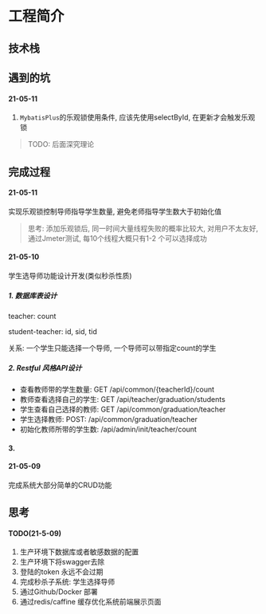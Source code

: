# 工程简介

## 技术栈
## 遇到的坑
#### 21-05-11
1. `MybatisPlus`的乐观锁使用条件, 应该先使用selectById, 在更新才会触发乐观锁
> TODO: 后面深究理论


## 完成过程
#### 21-05-11
实现乐观锁控制导师指导学生数量, 避免老师指导学生数大于初始化值
> 思考: 添加乐观锁后, 同一时间大量线程失败的概率比较大, 对用户不太友好, 通过Jmeter测试, 每10个线程大概只有1-2
>个可以选择成功

#### 21-05-10
学生选导师功能设计开发(类似秒杀性质)
##### 1. 数据库表设计

teacher: count

student-teacher: id, sid, tid

关系: 一个学生只能选择一个导师, 一个导师可以带指定count的学生

##### 2. Restful 风格API设计
- 查看教师带的学生数量: GET /api/common/{teacherId}/count
- 教师查看选择自己的学生: GET /api/teacher/graduation/students
- 学生查看自己选择的教师: GET /api/common/graduation/teacher
- 学生选择教师: POST: /api/common/graduation/teacher
- 初始化教师所带的学生数: /api/admin/init/teacher/count

#### 3. 
#### 21-05-09
完成系统大部分简单的CRUD功能
## 思考
#### TODO(21-5-09)
1. 生产环境下数据库或者敏感数据的配置
2. 生产环境下将swagger去除
3. 登陆的token 永远不会过期
4. 完成秒杀子系统: 学生选择导师
5. 通过Github/Docker 部署
6. 通过redis/caffine 缓存优化系统前端展示页面



